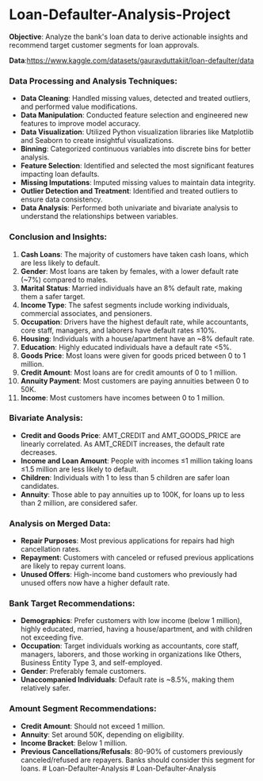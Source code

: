 # Loan-Defaulter-Analysis-Project

**Objective**: Analyze the bank's loan data to derive actionable insights and recommend target customer segments for loan approvals.

**Data**:https://www.kaggle.com/datasets/gauravduttakiit/loan-defaulter/data

### Data Processing and Analysis Techniques:

- **Data Cleaning**: Handled missing values, detected and treated outliers, and performed value modifications.
- **Data Manipulation**: Conducted feature selection and engineered new features to improve model accuracy.
- **Data Visualization**: Utilized Python visualization libraries like Matplotlib and Seaborn to create insightful visualizations.
- **Binning**: Categorized continuous variables into discrete bins for better analysis.
- **Feature Selection**: Identified and selected the most significant features impacting loan defaults.
- **Missing Imputations**: Imputed missing values to maintain data integrity.
- **Outlier Detection and Treatment**: Identified and treated outliers to ensure data consistency.
- **Data Analysis**: Performed both univariate and bivariate analysis to understand the relationships between variables.

### Conclusion and Insights:

1. **Cash Loans**: The majority of customers have taken cash loans, which are less likely to default.
2. **Gender**: Most loans are taken by females, with a lower default rate (~7%) compared to males.
3. **Marital Status**: Married individuals have an 8% default rate, making them a safer target.
4. **Income Type**: The safest segments include working individuals, commercial associates, and pensioners.
5. **Occupation**: Drivers have the highest default rate, while accountants, core staff, managers, and laborers have default rates ≤10%.
6. **Housing**: Individuals with a house/apartment have an ~8% default rate.
7. **Education**: Highly educated individuals have a default rate <5%.
8. **Goods Price**: Most loans were given for goods priced between 0 to 1 million.
9. **Credit Amount**: Most loans are for credit amounts of 0 to 1 million.
10. **Annuity Payment**: Most customers are paying annuities between 0 to 50K.
11. **Income**: Most customers have incomes between 0 to 1 million.

### Bivariate Analysis:

- **Credit and Goods Price**: AMT_CREDIT and AMT_GOODS_PRICE are linearly correlated. As AMT_CREDIT increases, the default rate decreases.
- **Income and Loan Amount**: People with incomes ≤1 million taking loans ≤1.5 million are less likely to default.
- **Children**: Individuals with 1 to less than 5 children are safer loan candidates.
- **Annuity**: Those able to pay annuities up to 100K, for loans up to less than 2 million, are considered safer.

### Analysis on Merged Data:

- **Repair Purposes**: Most previous applications for repairs had high cancellation rates.
- **Repayment**: Customers with canceled or refused previous applications are likely to repay current loans.
- **Unused Offers**: High-income band customers who previously had unused offers now have a higher default rate.

### Bank Target Recommendations:

- **Demographics**: Prefer customers with low income (below 1 million), highly educated, married, having a house/apartment, and with children not exceeding five.
- **Occupation**: Target individuals working as accountants, core staff, managers, laborers, and those working in organizations like Others, Business Entity Type 3, and self-employed.
- **Gender**: Preferably female customers.
- **Unaccompanied Individuals**: Default rate is ~8.5%, making them relatively safer.

### Amount Segment Recommendations:

- **Credit Amount**: Should not exceed 1 million.
- **Annuity**: Set around 50K, depending on eligibility.
- **Income Bracket**: Below 1 million.
- **Previous Cancellations/Refusals**: 80-90% of customers previously canceled/refused are repayers. Banks should consider this segment for loans.
#   L o a n - D e f a u l t e r - A n a l y s i s  
 #   L o a n - D e f a u l t e r - A n a l y s i s  
 